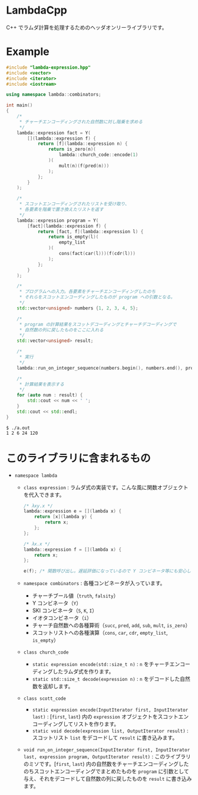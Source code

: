 # LambdaCpp
C++ でラムダ計算を処理するためのヘッダオンリーライブラリです。

# Example
```c++
#include "lambda-expression.hpp"
#include <vector>
#include <iterator>
#include <iostream>

using namespace lambda::combinators;

int main()
{
    /*
     * チャーチエンコーディングされた自然数に対し階乗を求める
     */
    lambda::expression fact = Y(
        [](lambda::expression f) {
            return [f](lambda::expression n) {
                return is_zero(n)(
                    lambda::church_code::encode(1)
                )(
                    mult(n)(f(pred(n)))
                );
            };
        }
    );

    /*
     * スコットエンコーディングされたリストを受け取り、
     * 各要素を階乗で置き換えたリストを返す
     */
    lambda::expression program = Y(
        [fact](lambda::expression f) {
            return [fact, f](lambda::expression l) {
                return is_empty(l)(
                    empty_list
                )(
                    cons(fact(car(l)))(f(cdr(l)))
                );
            };
        }
    );

    /*
     * プログラムへの入力。各要素をチャーチエンコーディングしたのち
     * それらをスコットエンコーディングしたものが program への引数となる。
     */
    std::vector<unsigned> numbers {1, 2, 3, 4, 5};

    /*
     * program の計算結果をスコットデコーディングとチャーチデコーディングで
     * 自然数の列に戻したものをここに入れる
     */
    std::vector<unsigned> result;

    /*
     * 実行
     */
    lambda::run_on_integer_sequence(numbers.begin(), numbers.end(), program, std::back_inserter(result));

    /*
     * 計算結果を表示する
     */
    for (auto num : result) {
        std::cout << num << ' ';
    }
    std::cout << std::endl;
}
```

```shell
$ ./a.out
1 2 6 24 120
```

# このライブラリに含まれるもの
- `namespace lambda`
  - `class expression` : ラムダ式の実装です。こんな風に関数オブジェクトを代入できます。

    ```c++
    /* λxy.x */
    lambda::expression e = [](lambda x) {
        return [x](lambda y) {
            return x;
        };
    };

    /* λx.x */
    lambda::expression f = [](lambda x) {
        return x;
    };

    e(f); /* 関数呼び出し。遅延評価になっているので Y コンビネータ等にも安心して渡せます。 */
    ```

  - `namespace combinators` : 各種コンビネータが入っています。
    - チャーチブール値（`truth`, `falsity`）
    - Y コンビネータ（`Y`）
    - SKI コンビネータ（`S`, `K`, `I`）
    - イオタコンビネータ（`i`）
    - チャーチ自然数への各種算術（`succ`, `pred`, `add`, `sub`, `mult`, `is_zero`）
    - スコットリストへの各種演算（`cons`, `car`, `cdr`, `empty_list`, `is_empty`）
  - `class church_code`
    - `static expression encode(std::size_t n)` : `n` をチャーチエンコーディングしたラムダ式を作ります。
    - `static std::size_t decode(expression n)` : `n` をデコードした自然数を返却します。
  - `class scott_code`
    - `static expression encode(InputIterator first, InputIterator last)` : [`first`, `last`) 内の `expression` オブジェクトをスコットエンコーディングしてリストを作ります。
    - `static void decode(expression list, OutputIterator result)` : スコットリスト `list` をデコードして `result` に書き込みます。
  - `void run_on_integer_sequence(InputIterator first, InputIterator last, expression program, OutputIterator result)` : このライブラリのミソです。[`first`, `last`) 内の自然数をチャーチエンコーディングしたのちスコットエンコーディングでまとめたものを `program` に引数として与え、それをデコードして自然数の列に戻したものを `result` に書き込みます。
